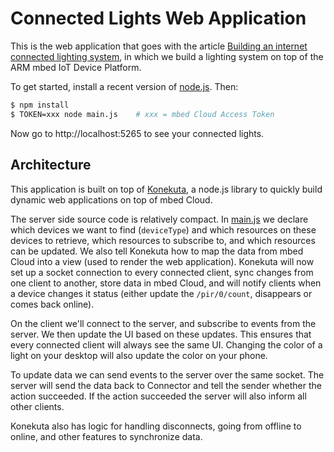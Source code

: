 # Connected Lights Web Application

This is the web application that goes with the article [Building an internet connected lighting system](), in which we build a lighting system on top of the ARM mbed IoT Device Platform.

To get started, install a recent version of [node.js](https://nodejs.org/en/). Then:

```bash
$ npm install
$ TOKEN=xxx node main.js    # xxx = mbed Cloud Access Token
```

Now go to http://localhost:5265 to see your connected lights.

## Architecture

This application is built on top of [Konekuta](https://github.com/armmbed/konekuta), a node.js library to quickly build dynamic web applications on top of mbed Cloud.

The server side source code is relatively compact. In [main.js](main.js) we declare which devices we want to find (`deviceType`) and which resources on these devices to retrieve, which resources to subscribe to, and which resources can be updated. We also tell Konekuta how to map the data from mbed Cloud into a view (used to render the web application). Konekuta will now set up a socket connection to every connected client, sync changes from one client to another, store data in mbed Cloud, and will notify clients when a device changes it status (either update the `/pir/0/count`, disappears or comes back online).

On the client we'll connect to the server, and subscribe to events from the server. We then update the UI based on these updates. This ensures that every connected client will always see the same UI. Changing the color of a light on your desktop will also update the color on your phone.

To update data we can send events to the server over the same socket. The server will send the data back to Connector and tell the sender whether the action succeeded. If the action succeeded the server will also inform all other clients.

Konekuta also has logic for handling disconnects, going from offline to online, and other features to synchronize data.
